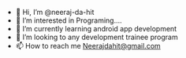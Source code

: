- 👋 Hi, I’m @neeraj-da-hit
- 👀 I’m interested in Programing....
- 🌱 I’m currently learning android app development
- 💞️ I’m looking to any development trainee program
- 📫 How to reach me Neerajdahit@gmail.com

<!---
neeraj-da-hit/neeraj-da-hit is a ✨ special ✨ repository because its `README.md` (this file) appears on your GitHub profile.
You can click the Preview link to take a look at your changes.
--->
